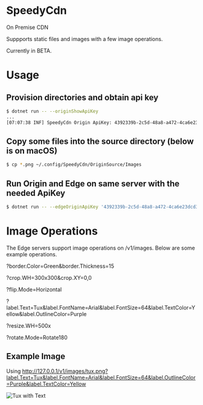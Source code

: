 # SpeedyCdn

On Premise CDN

Suppports static files and images with a few image operations.

Currently in BETA.

# Usage

## Provision directories and obtain api key

```bash
$ dotnet run -- --originShowApiKey
...
[07:07:38 INF] SpeedyCdn Origin ApiKey: 4392339b-2c5d-48a8-a472-4ca6e23dcd38
```

## Copy some files into the source directory (below is on macOS)

```bash
$ cp *.png ~/.config/SpeedyCdn/OriginSource/Images
```

## Run Origin and Edge on same server with the needed ApiKey

```bash
$ dotnet run -- --edgeOriginApiKey '4392339b-2c5d-48a8-a472-4ca6e23dcd38'
```

# Image Operations

The Edge servers support image operations on /v1/images.  Below are some example operations.

?border.Color=Green&border.Thickness=15

?crop.WH=300x300&crop.XY=0,0

?flip.Mode=Horizontal

?label.Text=Tux&label.FontName=Arial&label.FontSize=64&label.TextColor=Yellow&label.OutlineColor=Purple

?resize.WH=500x

?rotate.Mode=Rotate180

## Example Image

Using http://127.0.0.1/v1/images/tux.png?label.Text=Tux&label.FontName=Arial&label.FontSize=64&label.OutlineColor=Purple&label.TextColor=Yellow

![Tux with Text](http://bmedley.org/tuxWithText.png)
